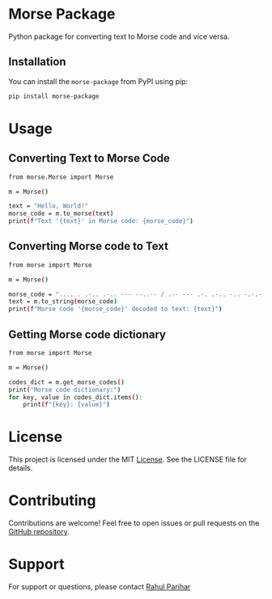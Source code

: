 # Morse Package

Python package for converting text to Morse code and vice versa.

## Installation

You can install the `morse-package` from PyPI using pip:

```bash
pip install morse-package
```
# Usage
## Converting Text to Morse Code
```bash
from morse.Morse import Morse

m = Morse()

text = "Hello, World!"
morse_code = m.to_morse(text)
print(f"Text '{text}' in Morse code: {morse_code}")
```
## Converting Morse code to Text
```bash
from morse import Morse

m = Morse()

morse_code = ".... . .-.. .-.. --- --..-- / .-- --- .-. .-.. -.. -.-.--"
text = m.to_string(morse_code)
print(f"Morse code '{morse_code}' decoded to text: {text}")
```
## Getting Morse code dictionary
```bash
from morse import Morse

m = Morse()

codes_dict = m.get_morse_codes()
print("Morse code dictionary:")
for key, value in codes_dict.items():
    print(f"{key}: {value}")
```
# License
This project is licensed under the MIT <a href="LICENSE">License</a>. See the LICENSE file for details.
# Contributing
Contributions are welcome! Feel free to open issues or pull requests on the <a href="https://github.com/rahulaauji-30/morse.git">GitHub repository</a>.
# Support
For support or questions, please contact <a href="mailto:rahulaauji71@gmail.com">Rahul Parihar</a>